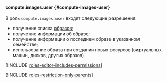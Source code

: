 #### compute.images.user {#compute-images-user}

В роль `compute.images.user` входят следующие разрешения:

- получение списка [образов](../compute/concepts/image.md);
- получение информации об образе;
- получение информации о последнем образе в указанном семействе;
- использование образа при создании новых ресурсов (виртуальных машин, дисков, других образов).

[!INCLUDE [roles-editor-includes-permissions](iam/roles-editor-includes-permissions.md)]

[!INCLUDE [roles-restriction-only-parents](iam/roles-restriction-only-parents.md)]
